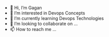 - 👋 Hi, I’m Gagan 
- 👀 I’m interested in Devops Concepts 
- 🌱 I’m currently learning Devops Technologies 
- 💞️ I’m looking to collaborate on ...
- 📫 How to reach me ...

<!---
gsinghwi/gsinghwi is a ✨ special ✨ repository because its `README.md` (this file) appears on your GitHub profile.
You can click the Preview link to take a look at your changes.
--->
